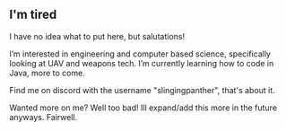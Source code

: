 I'm tired
-
I have no idea what to put here, but salutations!

I’m interested in engineering and computer based science, specifically looking at UAV and weapons tech. I’m currently learning how to code in Java, more to come.

Find me on discord with the username "slingingpanther", that's about it.

Wanted more on me? Well too bad! Ill expand/add this more in the future anyways. Fairwell.
